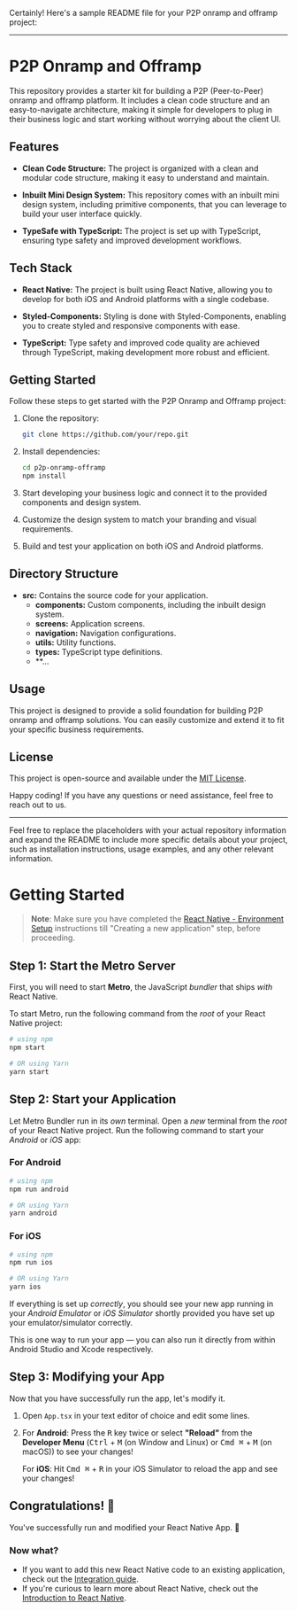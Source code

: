 Certainly! Here's a sample README file for your P2P onramp and offramp project:

---

# P2P Onramp and Offramp

This repository provides a starter kit for building a P2P (Peer-to-Peer) onramp and offramp platform. It includes a clean code structure and an easy-to-navigate architecture, making it simple for developers to plug in their business logic and start working without worrying about the client UI.

## Features

- **Clean Code Structure:** The project is organized with a clean and modular code structure, making it easy to understand and maintain.

- **Inbuilt Mini Design System:** This repository comes with an inbuilt mini design system, including primitive components, that you can leverage to build your user interface quickly.

- **TypeSafe with TypeScript:** The project is set up with TypeScript, ensuring type safety and improved development workflows.

## Tech Stack

- **React Native:** The project is built using React Native, allowing you to develop for both iOS and Android platforms with a single codebase.

- **Styled-Components:** Styling is done with Styled-Components, enabling you to create styled and responsive components with ease.

- **TypeScript:** Type safety and improved code quality are achieved through TypeScript, making development more robust and efficient.

## Getting Started

Follow these steps to get started with the P2P Onramp and Offramp project:

1. Clone the repository:

   ```bash
   git clone https://github.com/your/repo.git
   ```

2. Install dependencies:

   ```bash
   cd p2p-onramp-offramp
   npm install
   ```

3. Start developing your business logic and connect it to the provided components and design system.

4. Customize the design system to match your branding and visual requirements.

5. Build and test your application on both iOS and Android platforms.

## Directory Structure

- **src:** Contains the source code for your application.
  - **components:** Custom components, including the inbuilt design system.
  - **screens:** Application screens.
  - **navigation:** Navigation configurations.
  - **utils:** Utility functions.
  - **types:** TypeScript type definitions.
  - **...

## Usage

This project is designed to provide a solid foundation for building P2P onramp and offramp solutions. You can easily customize and extend it to fit your specific business requirements.

## License

This project is open-source and available under the [MIT License](LICENSE).

Happy coding! If you have any questions or need assistance, feel free to reach out to us.

---

Feel free to replace the placeholders with your actual repository information and expand the README to include more specific details about your project, such as installation instructions, usage examples, and any other relevant information.
# Getting Started

>**Note**: Make sure you have completed the [React Native - Environment Setup](https://reactnative.dev/docs/environment-setup) instructions till "Creating a new application" step, before proceeding.

## Step 1: Start the Metro Server

First, you will need to start **Metro**, the JavaScript _bundler_ that ships _with_ React Native.

To start Metro, run the following command from the _root_ of your React Native project:

```bash
# using npm
npm start

# OR using Yarn
yarn start
```

## Step 2: Start your Application

Let Metro Bundler run in its _own_ terminal. Open a _new_ terminal from the _root_ of your React Native project. Run the following command to start your _Android_ or _iOS_ app:

### For Android

```bash
# using npm
npm run android

# OR using Yarn
yarn android
```

### For iOS

```bash
# using npm
npm run ios

# OR using Yarn
yarn ios
```

If everything is set up _correctly_, you should see your new app running in your _Android Emulator_ or _iOS Simulator_ shortly provided you have set up your emulator/simulator correctly.

This is one way to run your app — you can also run it directly from within Android Studio and Xcode respectively.

## Step 3: Modifying your App

Now that you have successfully run the app, let's modify it.

1. Open `App.tsx` in your text editor of choice and edit some lines.
2. For **Android**: Press the <kbd>R</kbd> key twice or select **"Reload"** from the **Developer Menu** (<kbd>Ctrl</kbd> + <kbd>M</kbd> (on Window and Linux) or <kbd>Cmd ⌘</kbd> + <kbd>M</kbd> (on macOS)) to see your changes!

   For **iOS**: Hit <kbd>Cmd ⌘</kbd> + <kbd>R</kbd> in your iOS Simulator to reload the app and see your changes!

## Congratulations! :tada:

You've successfully run and modified your React Native App. :partying_face:

### Now what?

- If you want to add this new React Native code to an existing application, check out the [Integration guide](https://reactnative.dev/docs/integration-with-existing-apps).
- If you're curious to learn more about React Native, check out the [Introduction to React Native](https://reactnative.dev/docs/getting-started).
